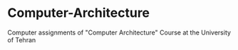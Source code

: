 # Computer-Architecture
Computer assignments of "Computer Architecture" Course at the University of Tehran
